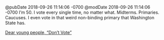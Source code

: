 @pubDate 2018-09-26 11:14:06 -0700
@modDate 2018-09-26 11:14:06 -0700
I’m 50. I vote every single time, no matter what. Midterms. Primaries. Caucuses. I even vote in that weird non-binding primary that Washington State has.

[Dear young people, “Don’t Vote”](https://www.youtube.com/watch?v=t0e9guhV35o)
